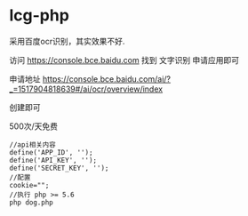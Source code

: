 # lcg-php

采用百度ocr识别，其实效果不好.


访问  https://console.bce.baidu.com  找到 文字识别 申请应用即可

申请地址
https://console.bce.baidu.com/ai/?_=1517904818639#/ai/ocr/overview/index

创建即可

500次/天免费


```
//api相关内容
define('APP_ID', '');
define('API_KEY', '');
define('SECRET_KEY', '');
//配置
cookie="";
//执行 php >= 5.6
php dog.php

```